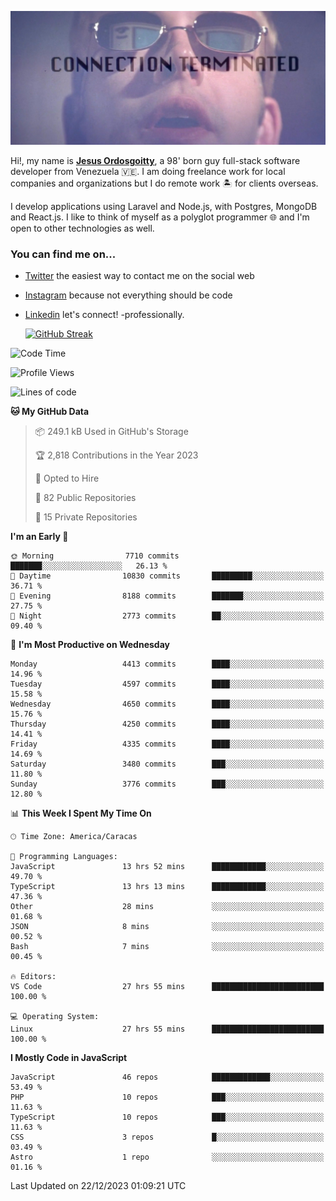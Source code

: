 ![hackers movie reference](./disconnected.jpg)

Hi!, my name is [**Jesus Ordosgoitty**](https://jodaz.dev), a 98' born guy full-stack software developer from Venezuela 🇻🇪. I am doing freelance work for local companies and organizations but I do remote work 🏝️ for clients overseas. 

I develop applications using Laravel and Node.js, with Postgres, MongoDB and React.js. I like to think of myself as a polyglot programmer 🌐 and I'm open to other technologies as well.

### You can find me on...

- [Twitter](https://twitter.com/jodaz_) the easiest way to contact me on the social web
- [Instagram](https://instagram.com/jodaz_) because not everything should be code
- [Linkedin](https://linkedin.com/in/jodaz) let's connect! -professionally.


    [![GitHub Streak](https://streak-stats.demolab.com?user=jodaz&theme=tokyonight)](https://git.io/streak-stats)

<!--START_SECTION:waka-->
![Code Time](http://img.shields.io/badge/Code%20Time-4%2C520%20hrs%2046%20mins-blue)

![Profile Views](http://img.shields.io/badge/Profile%20Views-0-blue)

![Lines of code](https://img.shields.io/badge/From%20Hello%20World%20I%27ve%20Written-90.0%20million%20lines%20of%20code-blue)

**🐱 My GitHub Data** 

> 📦 249.1 kB Used in GitHub's Storage 
 > 
> 🏆 2,818 Contributions in the Year 2023
 > 
> 💼 Opted to Hire
 > 
> 📜 82 Public Repositories 
 > 
> 🔑 15 Private Repositories 
 > 
**I'm an Early 🐤** 

```text
🌞 Morning                7710 commits        ███████░░░░░░░░░░░░░░░░░░   26.13 % 
🌆 Daytime                10830 commits       █████████░░░░░░░░░░░░░░░░   36.71 % 
🌃 Evening                8188 commits        ███████░░░░░░░░░░░░░░░░░░   27.75 % 
🌙 Night                  2773 commits        ██░░░░░░░░░░░░░░░░░░░░░░░   09.40 % 
```
📅 **I'm Most Productive on Wednesday** 

```text
Monday                   4413 commits        ████░░░░░░░░░░░░░░░░░░░░░   14.96 % 
Tuesday                  4597 commits        ████░░░░░░░░░░░░░░░░░░░░░   15.58 % 
Wednesday                4650 commits        ████░░░░░░░░░░░░░░░░░░░░░   15.76 % 
Thursday                 4250 commits        ████░░░░░░░░░░░░░░░░░░░░░   14.41 % 
Friday                   4335 commits        ████░░░░░░░░░░░░░░░░░░░░░   14.69 % 
Saturday                 3480 commits        ███░░░░░░░░░░░░░░░░░░░░░░   11.80 % 
Sunday                   3776 commits        ███░░░░░░░░░░░░░░░░░░░░░░   12.80 % 
```


📊 **This Week I Spent My Time On** 

```text
🕑︎ Time Zone: America/Caracas

💬 Programming Languages: 
JavaScript               13 hrs 52 mins      ████████████░░░░░░░░░░░░░   49.70 % 
TypeScript               13 hrs 13 mins      ████████████░░░░░░░░░░░░░   47.36 % 
Other                    28 mins             ░░░░░░░░░░░░░░░░░░░░░░░░░   01.68 % 
JSON                     8 mins              ░░░░░░░░░░░░░░░░░░░░░░░░░   00.52 % 
Bash                     7 mins              ░░░░░░░░░░░░░░░░░░░░░░░░░   00.45 % 

🔥 Editors: 
VS Code                  27 hrs 55 mins      █████████████████████████   100.00 % 

💻 Operating System: 
Linux                    27 hrs 55 mins      █████████████████████████   100.00 % 
```

**I Mostly Code in JavaScript** 

```text
JavaScript               46 repos            █████████████░░░░░░░░░░░░   53.49 % 
PHP                      10 repos            ███░░░░░░░░░░░░░░░░░░░░░░   11.63 % 
TypeScript               10 repos            ███░░░░░░░░░░░░░░░░░░░░░░   11.63 % 
CSS                      3 repos             █░░░░░░░░░░░░░░░░░░░░░░░░   03.49 % 
Astro                    1 repo              ░░░░░░░░░░░░░░░░░░░░░░░░░   01.16 % 
```




 Last Updated on 22/12/2023 01:09:21 UTC
<!--END_SECTION:waka-->
